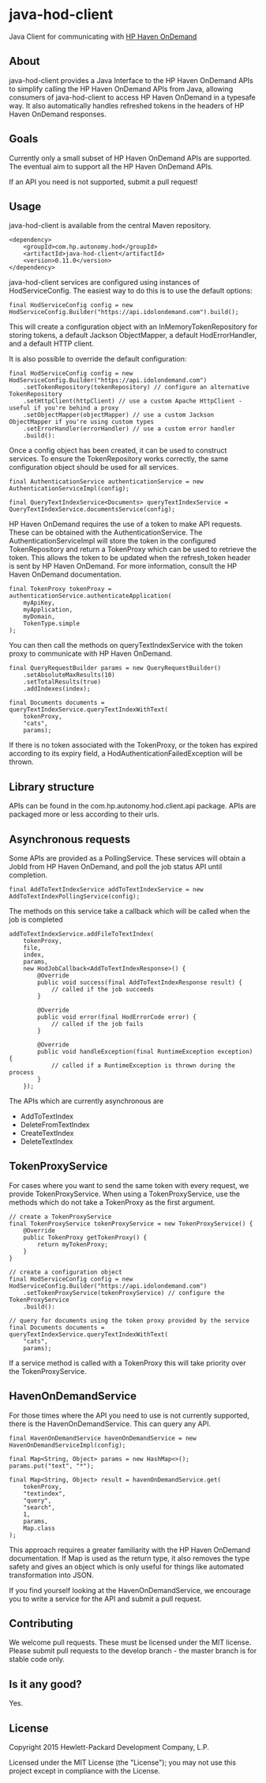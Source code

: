 # java-hod-client

Java Client for communicating with [HP Haven OnDemand](http://www.idolondemand.com)

## About
java-hod-client provides a Java Interface to the HP Haven OnDemand APIs to simplify calling the HP Haven OnDemand APIs
from Java, allowing consumers of java-hod-client to access HP Haven OnDemand in a typesafe way. It also automatically
handles refreshed tokens in the headers of HP Haven OnDemand responses.

## Goals
Currently only a small subset of HP Haven OnDemand APIs are supported. The eventual aim to support all the HP Haven
OnDemand APIs.

If an API you need is not supported, submit a pull request!

## Usage

java-hod-client is available from the central Maven repository.

    <dependency>
        <groupId>com.hp.autonomy.hod</groupId>
        <artifactId>java-hod-client</artifactId>
        <version>0.11.0</version>
    </dependency>

java-hod-client services are configured using instances of HodServiceConfig. The easiest way to do this is to use the
default options:

    final HodServiceConfig config = new HodServiceConfig.Builder("https://api.idolondemand.com").build();

This will create a configuration object with an InMemoryTokenRepository for storing tokens, a default Jackson
ObjectMapper, a default HodErrorHandler, and a default HTTP client. 

It is also possible to override the default configuration:

    final HodServiceConfig config = new HodServiceConfig.Builder("https://api.idolondemand.com")
        .setTokenRepository(tokenRepository) // configure an alternative TokenRepository
        .setHttpClient(httpClient) // use a custom Apache HttpClient - useful if you're behind a proxy
        .setObjectMapper(objectMapper) // use a custom Jackson ObjectMapper if you're using custom types
        .setErrorHandler(errorHandler) // use a custom error handler
        .build():

Once a config object has been created, it can be used to construct services. To ensure the TokenRepository works
correctly, the same configuration object should be used for all services.

    final AuthenticationService authenticationService = new AuthenticationServiceImpl(config);

    final QueryTextIndexService<Documents> queryTextIndexService = QueryTextIndexService.documentsService(config);
    
HP Haven OnDemand requires the use of a token to make API requests. These can be obtained with the 
AuthenticationService. The AuthenticationServiceImpl will store the token in the configured TokenRepository and return a
TokenProxy which can be used to retrieve the token. This allows the token to be updated when the refresh_token header is
sent by HP Haven OnDemand.
For more information, consult the HP Haven OnDemand documentation.

    final TokenProxy tokenProxy = authenticationService.authenticateApplication(
        myApiKey,
        myApplication,
        myDomain,
        TokenType.simple
    );

You can then call the methods on queryTextIndexService with the token proxy to communicate with HP Haven OnDemand.

    final QueryRequestBuilder params = new QueryRequestBuilder()
        .setAbsoluteMaxResults(10)
        .setTotalResults(true)
        .addIndexes(index);

    final Documents documents = queryTextIndexService.queryTextIndexWithText(
        tokenProxy,
        "cats",
        params);
        
If there is no token associated with the TokenProxy, or the token has expired according to its expiry field, a
HodAuthenticationFailedException will be thrown.

## Library structure
APIs can be found in the com.hp.autonomy.hod.client.api package. APIs are packaged more or less according to their urls.

## Asynchronous requests
Some APIs are provided as a PollingService. These services will obtain a JobId from HP Haven OnDemand, and poll the job
status API until completion.

    final AddToTextIndexService addToTextIndexService = new AddToTextIndexPollingService(config);

The methods on this service take a callback which will be called when the job is completed

    addToTextIndexService.addFileToTextIndex(
        tokenProxy, 
        file, 
        index, 
        params, 
        new HodJobCallback<AddToTextIndexResponse>() {
            @Override
            public void success(final AddToTextIndexResponse result) {
                // called if the job succeeds
            }
    
            @Override
            public void error(final HodErrorCode error) {
                // called if the job fails
            }
    
            @Override
            public void handleException(final RuntimeException exception) {
                // called if a RuntimeException is thrown during the process
            }
        });


The APIs which are currently asynchronous are

* AddToTextIndex
* DeleteFromTextIndex
* CreateTextIndex
* DeleteTextIndex

## TokenProxyService
For cases where you want to send the same token with every request, we provide TokenProxyService. When using a
TokenProxyService, use the methods which do not take a TokenProxy as the first argument.

    // create a TokenProxyService
    final TokenProxyService tokenProxyService = new TokenProxyService() {
        @Override
        public TokenProxy getTokenProxy() {
            return myTokenProxy;
        }
    }

    // create a configuration object
    final HodServiceConfig config = new HodServiceConfig.Builder("https://api.idolondemand.com")
        .setTokenProxyService(tokenProxyService) // configure the TokenProxyService
        .build():

    // query for documents using the token proxy provided by the service
    final Documents documents = queryTextIndexService.queryTextIndexWithText(
        "cats",
        params);

If a service method is called with a TokenProxy this will take priority over the TokenProxyService.

## HavenOnDemandService
For those times where the API you need to use is not currently supported, there is the HavenOnDemandService. This can
query any API.

    final HavenOnDemandService havenOnDemandService = new HavenOnDemandServiceImpl(config);
    
    final Map<String, Object> params = new HashMap<>();
    params.put("text", "*");
    
    final Map<String, Object> result = havenOnDemandService.get(
        tokenProxy, 
        "textindex", 
        "query", 
        "search", 
        1, 
        params, 
        Map.class
    );
    
This approach requires a greater familiarity with the HP Haven OnDemand documentation. If Map is used as the return 
type, it also removes the type safety and gives an object which is only useful for things like automated transformation 
into JSON.

If you find yourself looking at the HavenOnDemandService, we encourage you to write a service for the API and submit a 
pull request.

## Contributing
We welcome pull requests. These must be licensed under the MIT license. Please submit pull requests to the develop
branch - the master branch is for stable code only.

## Is it any good?
Yes.

## License
Copyright 2015 Hewlett-Packard Development Company, L.P.

Licensed under the MIT License (the "License"); you may not use this project except in compliance with the License.